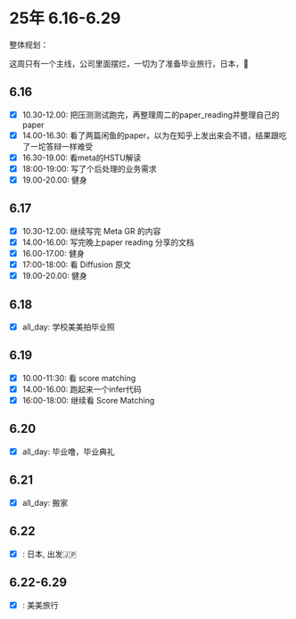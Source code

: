 # 25年 6.16-6.29

整体规划：

这周只有一个主线，公司里面摆烂，一切为了准备毕业旅行，日本，🛫

## 6.16

- [x] 10.30-12.00: 把压测测试跑完，再整理周二的paper_reading并整理自己的paper
- [x] 14.00-16.30: 看了两篇闲鱼的paper，以为在知乎上发出来会不错，结果跟吃了一坨答辩一样难受
- [x] 16.30-19.00: 看meta的HSTU解读
- [x] 18:00-19:00: 写了个后处理的业务需求
- [x] 19.00-20.00: 健身

## 6.17

- [x] 10.30-12.00: 继续写完 Meta GR 的内容
- [x] 14.00-16.00: 写完晚上paper reading 分享的文档
- [x] 16.00-17.00: 健身
- [x] 17:00-18:00: 看 Diffusion 原文
- [x] 19.00-20.00: 健身

## 6.18

- [x] all_day: 学校美美拍毕业照

## 6.19

- [x] 10.00-11:30: 看 score matching
- [x] 14.00-16.00: 跑起来一个infer代码
- [x] 16:00-18:00: 继续看 Score Matching

## 6.20

- [x] all_day: 毕业噜，毕业典礼

## 6.21

- [x] all_day: 搬家

## 6.22

- [x] : 日本, 出发🇯🇵

## 6.22-6.29

- [x] : 美美旅行